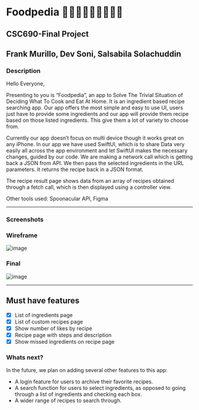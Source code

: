 # Foodpedia  🍏🍎🍐🍊🍋🍌🍉🍇🍓
## CSC690-Final Project
Frank Murillo, Dev Soni, Salsabila Solachuddin
---

### Description

Hello Everyone,

Presenting to you is “Foodpedia”, an app to Solve The Trivial Situation of Deciding What To Cook and Eat At Home. It is an ingredient based recipe searching app. Our app offers the most simple and easy to use UI, users just have to provide some ingredients and our app will provide them recipe based on those listed ingredients. This give them a lot of variety to choose from. 

Currently our app doesn’t focus on multi device though it works great on any iPhone. In our app we have used SwiftUI, which is to share Data very easily all across the app environment and let SwiftUI makes the necessary changes, guided by our code. We are making a network call which is getting back a JSON from API. We then pass the selected ingredients in the URL parameters. It returns the recipe back in a JSON format. 

The recipe result page shows data from an array of recipes obtained through a fetch call, which is then displayed using a controller view. 


Other tools used: Spoonacular API, Figma

---

### Screenshots

### Wireframe 
![image](https://user-images.githubusercontent.com/55736420/145882466-cedde34a-fcc8-4956-ace9-c10b2c7a2639.png)
### Final
![image](https://user-images.githubusercontent.com/34355192/146456384-1d9d2967-2662-431a-b7e3-8c4bcf106933.png)


---
## Must have features 
- [x] List of ingredients page
- [x] List of custom recipes page
- [x] Show number of likes by recipe
- [x] Recipe page with steps and description 
- [x] Show missed ingredients on recipe page

### Whats next?

In the future, we plan on adding several other features to this app: 
  - A login feature for users to archive their favorite recipes.
  - A search function for users to select ingredients, as opposed to going through a list of ingredients and checking each box.
  - A wider range of recipes to search through.
